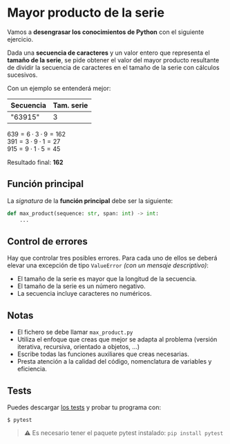 # Mayor producto de la serie

Vamos a **desengrasar los conocimientos de Python** con el siguiente ejercicio.

Dada una **secuencia de caracteres** y un valor entero que representa el **tamaño de la serie**, se pide obtener el valor del mayor producto resultante de dividir la secuencia de caracteres en el tamaño de la serie con cálculos sucesivos.

Con un ejemplo se entenderá mejor: 

| Secuencia | Tam. serie |
| --------- | ---------- |
| "63915"   | 3          |

$639 = 6\cdot3\cdot9=162$  
$391 = 3\cdot9\cdot1=27$  
$915 = 9\cdot1\cdot5=45$

Resultado final: **162**

## Función principal

La _signatura_ de la **función principal** debe ser la siguiente:

```python
def max_product(sequence: str, span: int) -> int:
    ...
```

## Control de errores

Hay que controlar tres posibles errores. Para cada uno de ellos se deberá elevar una excepción de tipo `ValueError` _(con un mensaje descriptivo)_:

- El tamaño de la serie es mayor que la longitud de la secuencia.
- El tamaño de la serie es un número negativo.
- La secuencia incluye caracteres no numéricos.

## Notas

- El fichero se debe llamar `max_product.py`
- Utiliza el enfoque que creas que mejor se adapta al problema (versión iterativa, recursiva, orientado a objetos, ...)
- Escribe todas las funciones auxiliares que creas necesarias.
- Presta atención a la calidad del código, nomenclatura de variables y eficiencia.

## Tests

Puedes descargar [los tests](./test_max_product.py) y probar tu programa con:

```console
$ pytest
```

> ⚠️ Es necesario tener el paquete pytest instalado: `pip install pytest`
